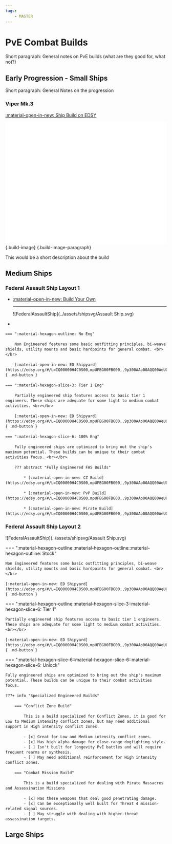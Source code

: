 ```yaml
---
tags: 
    - MASTER
---
```


# PvE Combat Builds

Short paragraph: General notes on PvE builds (what are they good for, what not?)

## Early Progression - Small Ships

Short paragraph: General Notes on the progression

<div class="build-card" markdown>
<div class="build-header" markdown>

### Viper Mk.3

<a class="build-link" href="https://edsy.org/#/L=IM00000H4C0SC0,Hf500Hf500FBG00FBG00,CEg00CzY00,9on00A5U00AL600Aal00Aoo00B3_00BJc00BX_00,13q00,7Py0013q0020m001-C0010i0010i00,PvE_0Combat_0_D_0Basic" target="_blank" markdown>:material-open-in-new: Ship Build on EDSY</a>

</div>

![viper3](../assets/shipsvg/Viper3.svg){.build-image}
{.build-image-paragraph}

This would be a short description about the build

</div>

## Medium Ships

<div class="build-card" markdown>

### Federal Assault Ship Layout 1

<div class="grid cards" markdown>

-   [:material-open-in-new: Build Your Own](https://edsy.org/#/L=IQ00000H4C0S00,mpUFBG00FBG00,,9p300AAo00AQQ00AeU00Au600B9I00BLo00Bb600,,7TM000720005U0005U00mpU0nG00)

    ---

    ![FederalAssaultShip](../assets/shipsvg/Assault Ship.svg)

-   

    === ":material-hexagon-outline: No Eng"

        Non Engineered features some basic outfitting principles, bi-weave shields, utility mounts and basic hardpoints for general combat. <br></br>

        [:material-open-in-new: ED Shipyard](https://edsy.org/#/L=IQ00000H4C0S00,mpUFBG00FBG00,,9p300AAo00AQQ00AeU00Au600B9I00BLo00Bb600,,7TM000720005U0005U00mpU0nG00){ .md-button }

    === ":material-hexagon-slice-3: Tier 1 Eng"

        Partially engineered ship features access to basic tier 1 engineers. These ships are adequate for some light to medium combat activities. <br></br>

        [:material-open-in-new: ED Shipyard](https://edsy.org/#/L=IQ00000H4C0S00,mpUFBG00FBG00,,9p300AAo00AQQ00AeU00Au600B9I00BLo00Bb600,,7TM000720005U0005U00mpU0nG00){ .md-button }

    === ":material-hexagon-slice-6: 100% Eng"

        Fully engineered ships are optimized to bring out the ship's maximum potential. These builds can be unique to their combat activities focus. <br></br>

        ??? abstract "Fully Engineered FAS Builds"

            * [:material-open-in-new: CZ Build](https://edsy.org/#/L=IQ00000H4C0S00,mpUFBG00FBG00,,9p300AAo00AQQ00AeU00Au600B9I00BLo00Bb600,,7TM000720005U0005U00mpU0nG00)

            * [:material-open-in-new: PvP Build](https://edsy.org/#/L=IQ00000H4C0S00,mpUFBG00FBG00,,9p300AAo00AQQ00AeU00Au600B9I00BLo00Bb600,,7TM000720005U0005U00mpU0nG00)

            * [:material-open-in-new: Pirate Build](https://edsy.org/#/L=IQ00000H4C0S00,mpUFBG00FBG00,,9p300AAo00AQQ00AeU00Au600B9I00BLo00Bb600,,7TM000720005U0005U00mpU0nG00)

</div>

</div>

<div class="build-card" markdown>



### Federal Assault Ship Layout 2

![FederalAssaultShip](../assets/shipsvg/Assault Ship.svg)

=== ":material-hexagon-outline::material-hexagon-outline::material-hexagon-outline: Stock"

    Non Engineered features some basic outfitting principles, bi-weave shields, utility mounts and basic hardpoints for general combat. <br></br>

    [:material-open-in-new: ED Shipyard](https://edsy.org/#/L=IQ00000H4C0S00,mpUFBG00FBG00,,9p300AAo00AQQ00AeU00Au600B9I00BLo00Bb600,,7TM000720005U0005U00mpU0nG00){ .md-button }

=== ":material-hexagon-outline::material-hexagon-slice-3::material-hexagon-slice-6: Tier 1"

    Partially engineered ship features access to basic tier 1 engineers. These ships are adequate for some light to medium combat activities. <br></br>

    [:material-open-in-new: ED Shipyard](https://edsy.org/#/L=IQ00000H4C0S00,mpUFBG00FBG00,,9p300AAo00AQQ00AeU00Au600B9I00BLo00Bb600,,7TM000720005U0005U00mpU0nG00){ .md-button }

=== ":material-hexagon-slice-6::material-hexagon-slice-6::material-hexagon-slice-6: Unlock"

    Fully engineered ships are optimized to bring out the ship's maximum potential. These builds can be unique to their combat activities focus. 

    ???+ info "Specialized Engineered Builds"

        === "Conflict Zone Build"

            This is a build specialized for Conflict Zones, it is good for Low to Medium intensity conflict zones, but may need additional support in High intensity conflict zones. 

            - [x] Great for Low and Medium intensity conflict zones.
            - [x] Has high alpha damage for close-range dogfighting style.
            - [ ] Isn't built for longevity PvE battles and will require frequent rearms or synthesis.
            - [ ] May need additional reinforcement for High intensity conflict zones.

        === "Combat Mission Build"

            This is a build specialized for dealing with Pirate Massacres and Assassination Missions

            - [x] Has these weapons that deal good penetrating damage.
            - [x] Can be exceptionally well built for Threat 4 mission-related signal sources.
            - [ ] May struggle with dealing with higher-threat assassination targets.


</div>


## Large Ships